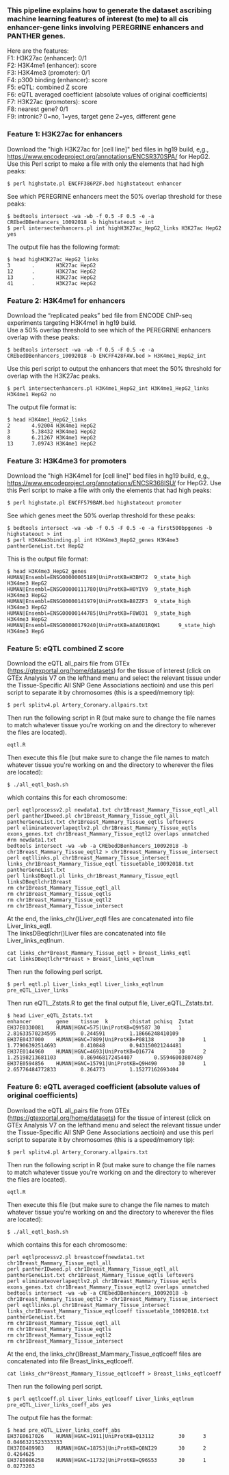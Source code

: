 ### This pipeline explains how to generate the dataset ascribing machine learning features of interest (to me) to all cis enhancer-gene links involving PEREGRINE enhancers and PANTHER genes. 

Here are the features:  
F1: H3K27ac (enhancer): 0/1  
F2: H3K4me1 (enhancer): score  
F3: H3K4me3 (promoter): 0/1  
F4: p300 binding (enhancer): score  
F5: eQTL: combined Z score  
F6: eQTL averaged coefficient (absolute values of original coefficients)  
F7: H3K27ac (promoters): score  
F8: nearest gene? 0/1  
F9: intronic? 0=no, 1=yes, target gene 2=yes, different gene  

### Feature 1: H3K27ac for enhancers
Download the "high H3K27ac for [cell line]" bed files in hg19 build, e,g., https://www.encodeproject.org/annotations/ENCSR370SPA/ for HepG2.
Use this Perl script to make a file with only the elements that had high peaks:
```
$ perl highstate.pl ENCFF386PZF.bed highstateout enhancer
```
See which PEREGRINE enhancers meet the 50% overlap threshold for these peaks:
```
$ bedtools intersect -wa -wb -f 0.5 -F 0.5 -e -a CREbedDBenhancers_10092018 -b highstateout > int
$ perl intersectenhancers.pl int highH3K27ac_HepG2_links H3K27ac HepG2 yes
```
The output file has the following format:
```
$ head highH3K27ac_HepG2_links
3       .       H3K27ac HepG2
12      .       H3K27ac HepG2
13      .       H3K27ac HepG2
41      .       H3K27ac HepG2
```

### Feature 2: H3K4me1 for enhancers
Download the “replicated peaks” bed file from ENCODE ChIP-seq experiments targeting H3K4me1 in hg19 build.  
Use a 50% overlap threshold to see which of the PEREGRINE enhancers overlap with these peaks:
```
$ bedtools intersect -wa -wb -f 0.5 -F 0.5 -e -a CREbedDBenhancers_10092018 -b ENCFF428FAW.bed > H3K4me1_HepG2_int
```
Use this perl script to output the enhancers that meet the 50% threshold for overlap with the H3K27ac peaks.
```
$ perl intersectenhancers.pl H3K4me1_HepG2_int H3K4me1_HepG2_links H3K4me1 HepG2 no
```
The output file format is:
```
$ head H3K4me1_HepG2_links
2       4.92004 H3K4me1 HepG2
3       5.38432 H3K4me1 HepG2
8       6.21267 H3K4me1 HepG2
13      7.09743 H3K4me1 HepG2
```

### Feature 3: H3K4me3 for promoters
Download the "high H3K4me1 for [cell line]" bed files in hg19 build, e,g., https://www.encodeproject.org/annotations/ENCSR368ISU/ for HepG2.
Use this Perl script to make a file with only the elements that had high peaks:
```
$ perl highstate.pl ENCFF579BAM.bed highstateout promoter
```
See which genes meet the 50% overlap threshold for these peaks:
```
$ bedtools intersect -wa -wb -f 0.5 -F 0.5 -e -a first500bpgenes -b highstateout > int
$ perl H3K4me3binding.pl int H3K4me3_HepG2_genes H3K4me3 pantherGeneList.txt HepG2
```
This is the output file format:
```
$ head H3K4me3_HepG2_genes
HUMAN|Ensembl=ENSG00000005189|UniProtKB=H3BM72  9_state_high    H3K4me3 HepG2
HUMAN|Ensembl=ENSG00000111780|UniProtKB=H0YIV9  9_state_high    H3K4me3 HepG2
HUMAN|Ensembl=ENSG00000141979|UniProtKB=B8ZZF3  9_state_high    H3K4me3 HepG2
HUMAN|Ensembl=ENSG00000144785|UniProtKB=F8W031  9_state_high    H3K4me3 HepG2
HUMAN|Ensembl=ENSG00000179240|UniProtKB=A0A0U1RQW1      9_state_high    H3K4me3 HepG
```
### Feature 5: eQTL combined Z score
Download the eQTL all_pairs file from GTEx (https://gtexportal.org/home/datasets) for the tissue of interest (click on GTEx Analysis V7 on the lefthand menu and select the relevant tissue under the Tissue-Specific All SNP Gene Associations aectioin) and use this perl script to separate it by chromosomes (this is a speed/memory tip):
```
$ perl splitv4.pl Artery_Coronary.allpairs.txt
```
Then run the following script in R (but make sure to change the file names to match whatever tissue you're working on and the directory to wherever the files are located).
```
eqtl.R
```
Then execute this file (but make sure to change the file names to match whatever tissue you're working on and the directory to wherever the files are located):
```
$ ./all_eqtl_bash.sh
```
which contains this for each chromosome:
```
perl eqtlprocessv2.pl newdata1.txt chr1Breast_Mammary_Tissue_eqtl_all 
perl pantherIDweed.pl chr1Breast_Mammary_Tissue_eqtl_all pantherGeneList.txt chr1Breast_Mammary_Tissue_eqtls leftovers 
perl eliminateoverlapeqtlv2.pl chr1Breast_Mammary_Tissue_eqtls exons_genes.txt chr1Breast_Mammary_Tissue_eqtl2 overlaps unmatched 
#rm newdata1.txt
bedtools intersect -wa -wb -a CREbedDBenhancers_10092018 -b chr1Breast_Mammary_Tissue_eqtl2 > chr1Breast_Mammary_Tissue_intersect 
perl eqtllinks.pl chr1Breast_Mammary_Tissue_intersect links_chr1Breast_Mammary_Tissue_eqtl tissuetable_10092018.txt pantherGeneList.txt 
perl linksDBeqtl.pl links_chr1Breast_Mammary_Tissue_eqtl linksDBeqtlchr1Breast 
rm chr1Breast_Mammary_Tissue_eqtl_all 
rm chr1Breast_Mammary_Tissue_eqtls
rm chr1Breast_Mammary_Tissue_eqtl2
rm chr1Breast_Mammary_Tissue_intersect 
```
At the end, the links_chr()Liver_eqtl files are concatenated into file Liver_links_eqtl.  
The linksDBeqtlchr()Liver files are concatenated into file Liver_links_eqtlnum.  
```
cat links_chr*Breast_Mammary_Tissue_eqtl > Breast_links_eqtl
cat linksDBeqtlchr*Breast > Breast_links_eqtlnum
```
Then run the following perl script.
```
$ perl eqtl.pl Liver_links_eqtl Liver_links_eqtlnum pre_eQTL_Liver_links
```
Then run eQTL_Zstats.R to get the final output file, Liver_eQTL_Zstats.txt.
```
$ head Liver_eQTL_Zstats.txt
enhancer        gene    tissue  k       chistat pchisq  Zstat
EH37E0330081    HUMAN|HGNC=575|UniProtKB=Q9Y587 30      1       2.81633570234595        0.244591        1.18666248410109
EH37E0437000    HUMAN|HGNC=7809|UniProtKB=P08138        30      1       1.77906392514693        0.410848        0.943150021244481
EH37E0144960    HUMAN|HGNC=4693|UniProtKB=Q16774        30      2       1.25198213681103        0.869468172454407       0.55946003807489
EH37E0594856    HUMAN|HGNC=15791|UniProtKB=Q9H490       30      1       2.65776484772833        0.264773        1.15277162693404
```
### Feature 6: eQTL averaged coefficient (absolute values of original coefficients)
Download the eQTL all_pairs file from GTEx (https://gtexportal.org/home/datasets) for the tissue of interest (click on GTEx Analysis V7 on the lefthand menu and select the relevant tissue under the Tissue-Specific All SNP Gene Associations aectioin) and use this perl script to separate it by chromosomes (this is a speed/memory tip):
```
$ perl splitv4.pl Artery_Coronary.allpairs.txt
```
Then run the following script in R (but make sure to change the file names to match whatever tissue you're working on and the directory to wherever the files are located).
```
eqtl.R
```
Then execute this file (but make sure to change the file names to match whatever tissue you're working on and the directory to wherever the files are located):
```
$ ./all_eqtl_bash.sh
```
which contains this for each chromosome:
```
perl eqtlprocessv2.pl breastcoeffnewdata1.txt chr1Breast_Mammary_Tissue_eqtl_all 
perl pantherIDweed.pl chr1Breast_Mammary_Tissue_eqtl_all pantherGeneList.txt chr1Breast_Mammary_Tissue_eqtls leftovers 
perl eliminateoverlapeqtlv2.pl chr1Breast_Mammary_Tissue_eqtls exons_genes.txt chr1Breast_Mammary_Tissue_eqtl2 overlaps unmatched 
bedtools intersect -wa -wb -a CREbedDBenhancers_10092018 -b chr1Breast_Mammary_Tissue_eqtl2 > chr1Breast_Mammary_Tissue_intersect
perl eqtllinks.pl chr1Breast_Mammary_Tissue_intersect links_chr1Breast_Mammary_Tissue_eqtlcoeff tissuetable_10092018.txt pantherGeneList.txt 
rm chr1Breast_Mammary_Tissue_eqtl_all 
rm chr1Breast_Mammary_Tissue_eqtls
rm chr1Breast_Mammary_Tissue_eqtl2
rm chr1Breast_Mammary_Tissue_intersect 
```
At the end, the links_chr()Breast_Mammary_Tissue_eqtlcoeff files are concatenated into file Breast_links_eqtlcoeff.  
```
cat links_chr*Breast_Mammary_Tissue_eqtlcoeff > Breast_links_eqtlcoeff
```
Then run the following perl script.
```
$ perl eqtlcoeff.pl Liver_links_eqtlcoeff Liver_links_eqtlnum pre_eQTL_Liver_links_coeff_abs yes
```
The output file has the format:
```
$ head pre_eQTL_Liver_links_coeff_abs
EH37E0617026    HUMAN|HGNC=1911|UniProtKB=Q13112        30      3       0.0466321523333333
EH37E0489983    HUMAN|HGNC=18753|UniProtKB=Q8NI29       30      2       0.4264625
EH37E0086258    HUMAN|HGNC=11732|UniProtKB=Q96S53       30      1       0.0273263
```
